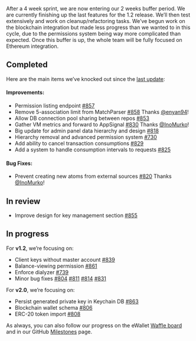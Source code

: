 After a 4 week sprint, we are now entering our 2 weeks buffer period. We are currently finishing up the last features for the 1.2 release. We’ll then test extensively and work on cleanup/refactoring tasks. We’ve begun work on the blockchain integration but made less progress than we wanted to in this cycle, due to the permissions system being way more complicated than expected. Once this buffer is up, the whole team will be fully focused on Ethereum integration.

Completed
---------

Here are the main items we’ve knocked out since the [last update](https://www.reddit.com/r/omise_go/comments/as8yn1/ewallet_update_february_18_2019_the_were_vikings/):

#### Improvements:

-   Permission listing endpoint [#857](https://github.com/omisego/ewallet/pull/857)
-   Remove 5-association limit from MatchParser [#858](https://github.com/omisego/ewallet/pull/858) Thanks [@enyan94](https://github.com/enyan94)!
-   Allow DB connection pool sharing between repos [#853](https://github.com/omisego/ewallet/pull/853)
-   Gather VM metrics and forward to AppSignal [#830](https://github.com/omisego/ewallet/pull/830) Thanks [@InoMurko](https://github.com/InoMurko)!
-   Big update for admin panel data hierarchy and design [#818](https://github.com/omisego/ewallet/pull/818)
-   Hierarchy removal and advanced permission system [#730](https://github.com/omisego/ewallet/pull/730)
-   Add ability to cancel transaction consumptions [#829](https://github.com/omisego/ewallet/pull/829)
-   Add a system to handle consumption intervals to requests [#825](https://github.com/omisego/ewallet/pull/825)

#### Bug Fixes:

-   Prevent creating new atoms from external sources [#820](https://github.com/omisego/ewallet/pull/820) Thanks [@InoMurko](https://github.com/InoMurko)!

In review
---------

-   Improve design for key management section [#855](https://github.com/omisego/ewallet/pull/855)

In progress
-----------

For **v1.2**, we’re focusing on:

-   Client keys without master account [#839](https://github.com/omisego/ewallet/issues/839)
-   Balance-viewing permission [#861](https://github.com/omisego/ewallet/issues/861)
-   Enforce dialyzer [#739](https://github.com/omisego/ewallet/issues/739)
-   Minor bug fixes [#804](https://github.com/omisego/ewallet/issues/804) [#811](https://github.com/omisego/ewallet/issues/811) [#814](https://github.com/omisego/ewallet/issues/814) [#831](https://github.com/omisego/ewallet/issues/831)

For **v2.0**, we’re focusing on:

-   Persist generated private key in Keychain DB [#863](https://github.com/omisego/ewallet/pull/863)
-   Blockchain wallet schema [#806](https://github.com/omisego/ewallet/pull/806)
-   ERC-20 token import [#808](https://github.com/omisego/ewallet/pull/808)

As always, you can also follow our progress on the eWallet [Waffle board](https://waffle.io/omisego/ewallet) and in our GitHub [Milestones](https://github.com/omisego/ewallet/milestone/2) page.
